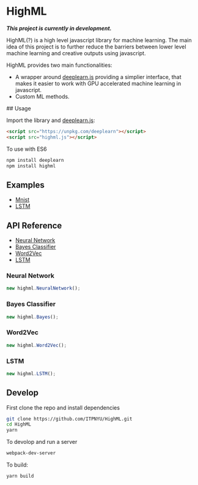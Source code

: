 # HighML

**_This project is currently in development._**

HighML(?) is a high level javascript library for machine learning. The main idea of this project is to further reduce the barriers between lower level machine learning and creative outputs using javascript.

HighML provides two main functionalities:
  - A wrapper around [deeplearn.js](https://github.com/PAIR-code/deeplearnjs) providing a simplier interface, that makes it easier to work with GPU accelerated machine learning in javascript.
  - Custom ML methods.

## Usage

Import the library and [deeplearn.js](https://github.com/PAIR-code/deeplearnjs):

```html
<script src="https://unpkg.com/deeplearn"></script>
<script src="highml.js"></script>
```

To use with ES6

```bash
npm install deeplearn
npm install highml
```

## Examples

- [Mnist](examples/es6/mnist)
- [LSTM](examples/es6/lstm)

## API Reference
 
- [Neural Network]()
- [Bayes Classifier]()
- [Word2Vec]()
- [LSTM]()

### Neural Network

```javascript
new highml.NeuralNetwork();
```

### Bayes Classifier

```javascript
new highml.Bayes();
```

### Word2Vec

```javascript
new highml.Word2Vec();
```

### LSTM

```javascript
new highml.LSTM();
```

## Develop

First clone the repo and install dependencies
```bash
git clone https://github.com/ITPNYU/HighML.git
cd HighML
yarn
```

To devolop and run a server
```bash
webpack-dev-server
```

To build:
```bash
yarn build
```








